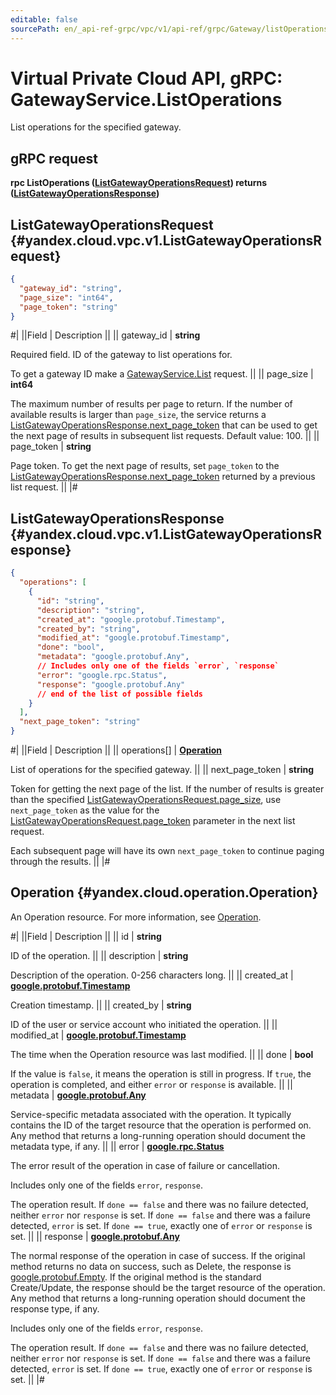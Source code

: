 ```yaml
---
editable: false
sourcePath: en/_api-ref-grpc/vpc/v1/api-ref/grpc/Gateway/listOperations.md
---
```


# Virtual Private Cloud API, gRPC: GatewayService.ListOperations

List operations for the specified gateway.

## gRPC request

**rpc ListOperations ([ListGatewayOperationsRequest](#yandex.cloud.vpc.v1.ListGatewayOperationsRequest)) returns ([ListGatewayOperationsResponse](#yandex.cloud.vpc.v1.ListGatewayOperationsResponse))**

## ListGatewayOperationsRequest {#yandex.cloud.vpc.v1.ListGatewayOperationsRequest}

```json
{
  "gateway_id": "string",
  "page_size": "int64",
  "page_token": "string"
}
```

#|
||Field | Description ||
|| gateway_id | **string**

Required field. ID of the gateway to list operations for.

To get a gateway ID make a [GatewayService.List](/docs/vpc/api-ref/grpc/Gateway/list#List) request. ||
|| page_size | **int64**

The maximum number of results per page to return. If the number of available
results is larger than `page_size`, the service returns a [ListGatewayOperationsResponse.next_page_token](#yandex.cloud.vpc.v1.ListGatewayOperationsResponse)
that can be used to get the next page of results in subsequent list requests.
Default value: 100. ||
|| page_token | **string**

Page token. To get the next page of results, set `page_token` to the
[ListGatewayOperationsResponse.next_page_token](#yandex.cloud.vpc.v1.ListGatewayOperationsResponse) returned by a previous list request. ||
|#

## ListGatewayOperationsResponse {#yandex.cloud.vpc.v1.ListGatewayOperationsResponse}

```json
{
  "operations": [
    {
      "id": "string",
      "description": "string",
      "created_at": "google.protobuf.Timestamp",
      "created_by": "string",
      "modified_at": "google.protobuf.Timestamp",
      "done": "bool",
      "metadata": "google.protobuf.Any",
      // Includes only one of the fields `error`, `response`
      "error": "google.rpc.Status",
      "response": "google.protobuf.Any"
      // end of the list of possible fields
    }
  ],
  "next_page_token": "string"
}
```

#|
||Field | Description ||
|| operations[] | **[Operation](#yandex.cloud.operation.Operation)**

List of operations for the specified gateway. ||
|| next_page_token | **string**

Token for getting the next page of the list. If the number of results is greater than
the specified [ListGatewayOperationsRequest.page_size](#yandex.cloud.vpc.v1.ListGatewayOperationsRequest), use `next_page_token` as the value
for the [ListGatewayOperationsRequest.page_token](#yandex.cloud.vpc.v1.ListGatewayOperationsRequest) parameter in the next list request.

Each subsequent page will have its own `next_page_token` to continue paging through the results. ||
|#

## Operation {#yandex.cloud.operation.Operation}

An Operation resource. For more information, see [Operation](/docs/api-design-guide/concepts/operation).

#|
||Field | Description ||
|| id | **string**

ID of the operation. ||
|| description | **string**

Description of the operation. 0-256 characters long. ||
|| created_at | **[google.protobuf.Timestamp](https://developers.google.com/protocol-buffers/docs/reference/google.protobuf#timestamp)**

Creation timestamp. ||
|| created_by | **string**

ID of the user or service account who initiated the operation. ||
|| modified_at | **[google.protobuf.Timestamp](https://developers.google.com/protocol-buffers/docs/reference/google.protobuf#timestamp)**

The time when the Operation resource was last modified. ||
|| done | **bool**

If the value is `false`, it means the operation is still in progress.
If `true`, the operation is completed, and either `error` or `response` is available. ||
|| metadata | **[google.protobuf.Any](https://developers.google.com/protocol-buffers/docs/proto3#any)**

Service-specific metadata associated with the operation.
It typically contains the ID of the target resource that the operation is performed on.
Any method that returns a long-running operation should document the metadata type, if any. ||
|| error | **[google.rpc.Status](https://cloud.google.com/tasks/docs/reference/rpc/google.rpc#status)**

The error result of the operation in case of failure or cancellation.

Includes only one of the fields `error`, `response`.

The operation result.
If `done == false` and there was no failure detected, neither `error` nor `response` is set.
If `done == false` and there was a failure detected, `error` is set.
If `done == true`, exactly one of `error` or `response` is set. ||
|| response | **[google.protobuf.Any](https://developers.google.com/protocol-buffers/docs/proto3#any)**

The normal response of the operation in case of success.
If the original method returns no data on success, such as Delete,
the response is [google.protobuf.Empty](https://developers.google.com/protocol-buffers/docs/reference/google.protobuf#google.protobuf.Empty).
If the original method is the standard Create/Update,
the response should be the target resource of the operation.
Any method that returns a long-running operation should document the response type, if any.

Includes only one of the fields `error`, `response`.

The operation result.
If `done == false` and there was no failure detected, neither `error` nor `response` is set.
If `done == false` and there was a failure detected, `error` is set.
If `done == true`, exactly one of `error` or `response` is set. ||
|#